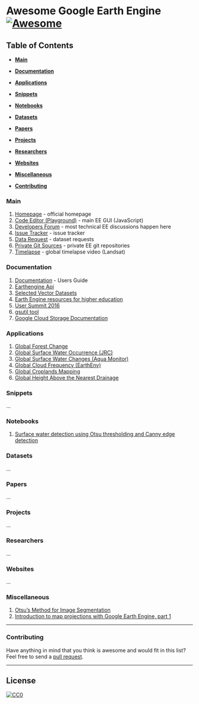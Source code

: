 # Awesome Google Earth Engine [![Awesome](https://cdn.rawgit.com/sindresorhus/awesome/d7305f38d29fed78fa85652e3a63e154dd8e8829/media/badge.svg)](https://github.com/sindresorhus/awesome)

## Table of Contents

* **[Main](#main)**  

* **[Documentation](#documentation)**  

* **[Applications](#applications)**

* **[Snippets](#snippets)**  

* **[Notebooks](#notebooks)**  

* **[Datasets](#datasets)**  

* **[Papers](#papers)**  

* **[Projects](#projects)**

* **[Researchers](#researchers)**  

* **[Websites](#websites)**  

* **[Miscellaneous](#miscellaneous)**  

* **[Contributing](#contributing)**  


### Main
1.  [Homepage](http://earthengine.google.com) - official homepage
1.  [Code Editor (Playground)](http://code.earthengine.google.com) - main EE GUI (JavaScript)
1.  [Developers Forum](https://groups.google.com/forum/#!forum/google-earth-engine-developers) - most technical EE discussions happen here
1.  [Issue Tracker](https://issuetracker.google.com/issues?q=componentid:184426&p=1) - issue tracker
1.  [Data Request](https://issuetracker.google.com/issues?q=componentid:184426%20status:open&d=vote_count&d=title&d=79295&d=status) - dataset requests
1.  [Private Git Sources](https://earthengine.googlesource.com/#) - private EE git repositories
1.  [Timelapse](https://earthengine.google.com/timelapse/#) - global timelapse video (Landsat)

### Documentation
1.  [Documentation](https://developers.google.com/earth-engine/) - Users Guide
1.  [Earthengine Api](https://github.com/google/earthengine-api)
1.  [Selected Vector Datasets](https://developers.google.com/earth-engine/vector_datasets)
1.  [Earth Engine resources for higher education](https://developers.google.com/earth-engine/edu)
1.  [User Summit 2016](http://earthenginesummit2016.earthoutreach.org/training-materials#TOC-Breakout-Sessions---all-days)
1.  [gsutil tool](https://cloud.google.com/storage/docs/gsutil)
1.  [Google Cloud Storage Documentation](https://cloud.google.com/storage/docs/)

### Applications
1. [Global Forest Change](https://earthenginepartners.appspot.com/science-2013-global-forest)
1. [Global Surface Water Occurrence (JRC)](http://global-surface-water.appspot.com)
1. [Global Surface Water Changes (Aqua Monitor)](http://aqua-monitor.appspot.com)
1. [Global Cloud Frequency (EarthEnv)](http://www.earthenv.org/cloud)
1. [Global Croplands Mapping](https://croplands.org/)
1. [Global Height Above the Nearest Drainage](http://global-hand.appspot.com)

### Snippets
...

### Notebooks
1. [Surface water detection using Otsu thresholding and Canny edge detection](https://github.com/gena/gena.github.io/blob/master/experiments/surface_water_detection_canny_otsu.ipynb)

### Datasets
...

### Papers
...

### Projects
...

### Researchers
...

### Websites
...

### Miscellaneous
1. [Otsu’s Method for Image Segmentation](https://medium.com/google-earth/otsus-method-for-image-segmentation-f5c48f405e)
1. [Introduction to map projections with Google Earth Engine, part 1](https://medium.com/google-earth/introduction-to-map-projections-with-google-earth-engine-part-1-7840e4ca6264)


-----
### Contributing
Have anything in mind that you think is awesome and would fit in this list? Feel free to send a [pull request](https://github.com/gena/awesome-google-earth-engine/pulls). 

-----
## License

[![CC0](http://i.creativecommons.org/p/zero/1.0/88x31.png)](http://creativecommons.org/publicdomain/zero/1.0/)
